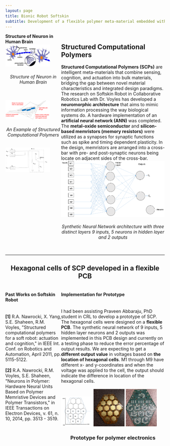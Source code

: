 ```yaml
---
layout: page
title: Bionic Robot Softskin
subtitle: Development of a flexible polymer meta-material embedded with neuromorphic architecture
---
```


<div style="display:flex;">
    <div style="flex:35%;">
        <b>Structure of Neuron in Human Brain</b>
        <br/>
        <img src="/img/projects/bionic-robot-softskin/softskin0.jpg" class = "lazyload" width="80%">
        <br/>
        <h6 align="middle">Structure of Neuron in Human Brain</h6>
        <br/>
        <img src="/img/projects/bionic-robot-softskin/softskin1.png" class = "lazyload" width="80%">
        <br/>
        <h6 align="middle">An Example of Structured Computational Polymers</h6>
        <img src="/img/projects/bionic-robot-softskin/softskin2.png" class = "lazyload" width="80%">
    </div>
    <div style="flex:65%;">
    <h2>Structured Computational Polymers</h2>
    <b>Structured Computational Polymers (SCPs)</b> are intelligent meta-materials that combine sensing, cognition, and actuation into bulk materials, bridging the gap between novel material characteristics and integrated design paradigms. The research on Softskin Robot in Collaborative Robotics Lab with Dr. Voyles has developed a <b>neuromorphic architecture</b> that aims to mimic information processing the way biological systems do. A hardware implementation of an <b>artificial neural network (ANN)</b> was completed. The <b>metal-oxide semiconductor</b> and <b>silicon-based memristors (memory resistors)</b> were utilized as a synapses for synaptic functions such as spike and timing dependent plasticity. In the design, memristors are arranged into a cross-bar with pre- and post-synaptic neurons being locate on adjacent sides of the cross-bar.
    <br/>
    <img src="/img/projects/bionic-robot-softskin/softskin3.png" class = "lazyload" width="100%">
    <br/>
    <h6 align="middle">Synthetic Neural Network architecture with three distinct layers 9 inputs, 5 neurons in hidden layer and 2 outputs</h6>
    </div>
</div>

---

<h2 align="middle">Hexagonal cells of SCP developed in a flexible PCB</h2>

<div style="display:flex;">
    <div style="flex:30%;">
        <h4>Past Works on Softskin Robot</h4>
        <br/>
        <b>[1]</b> R.A. Nawrocki, X. Yang, S.E. Shaheen, R.M. Voyles, "Structured computational polymers for a soft robot: actuation and cognition," in IEEE Int. Conf. on Robotics and Automation, April 2011, pp. 5115-5122.
        <br/>
        <br/>
        <b>[2]</b> R.A. Nawrocki, R.M. Voyles, S.E. Shaheen, "Neurons in Polymer: Hardware Neural Units Based on Polymer Memristive Devices and Polymer Transistors," in IEEE Transactions on Electron Devices, v. 61, n. 10, 2014, pp. 3513 - 3519.
    </div>
    <div style="flex:60%;">
        <h4>Implementation for Prototype</h4>
        <br/>
        I had been assisting Praveen Abbaraju, PhD student in CRL to develop a prototype of SCP. The hexagonal cells were designed on a <b>flexible PCB</b>. The synthetic neural network of 9 inputs, 5 hidden layer neurons and 2 outputs was implemented in this PCB design and currently on a testing phase to reduce the error percentage of output results. We are expecting to get a <b>different output value</b> in voltages based on <b>the location of hexagonal cells</b>. M1 through M9 have different x- and y-coordinates and when the voltage was applied to the cell, the output should indicate the difference in location of the hexagonal cells.
        <br/>
        <br/>
        <img src="/img/projects/bionic-robot-softskin/softskin4.png" class = "lazyload" width="30%">
        <img src="/img/projects/bionic-robot-softskin/softskin5.jpg" class = "lazyload" width="30%">
        <img src="/img/projects/bionic-robot-softskin/softskin6.jpg" class = "lazyload" width="30%">
        <br/>
        <h3 align="middle">Prototype for polymer electronics</h3>
    </div>
</div>